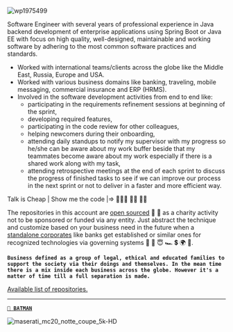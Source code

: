 ![wp1975499](https://user-images.githubusercontent.com/17825804/208600470-80adc844-8a9f-441b-b26b-200b29feac41.jpg)

Software Engineer with several years of professional experience in Java backend development of enterprise applications using Spring Boot or Java EE with focus on high quality, well-designed, maintainable and working software by adhering to the most common software practices and standards.

- Worked with international teams/clients across the globe like the Middle East, Russia, Europe and USA.
- Worked with various business domains like banking, traveling, mobile messaging, commercial insurance and ERP (HRMS).
- Involved in the software development activities from end to end like: 
  - participating in the requirements refinement sessions at beginning of the sprint, 
  - developing required features, 
  - participating in the code review for other colleagues, 
  - helping newcomers during their onboarding, 
  - attending daily standups to notify my supervisor with my progress so he/she can be aware about my work buffer beside that my teammates become aware about my work especially if there is a shared work along with my task, 
  - attending retrospective meetings at the end of each sprint to discuss the progress of finished tasks to see if we can improve our process in the next sprint or not to deliver in a faster and more efficient way.

Talk is Cheap | Show me the code |=> 👨🏻‍💻 🙌🏼 💪🏼

The repositories in this account are [open sourced](https://en.wikipedia.org/wiki/Open-source_license) 🙌 💪 as a charity activity not to be sponsored or funded via any entity. Just abstract the technique and customize based on your business need in the future when a [standalone corporates](https://github.com/muhamed-hassan/specialized-software-development-company-java-backend) like banks get established or similar ones for recognized technologies via governing systems 🤲 💪 😇 🏎 💲 🌍 💯.  

**`Business defined as a group of legal, ethical and educated families to support the society via their doings and themselves. In the mean time there is a mix inside each business across the globe. However it's a matter of time till a full separation is made.`**

[Available list of repositories.](https://github.com/muhamed-hassan?tab=repositories)

***

[**`🦇 BATMAN`**](https://github.com/muhamed-hassan/safe_planet/wiki/sample-of-biography)

![maserati_mc20_notte_coupe_5k-HD](https://github.com/muhamed-hassan/muhamed-hassan/assets/17825804/684e8979-4c6f-4d04-bbbd-1f7babc737fb)

<!--
**muhamed-hassan/muhamed-hassan** is a ✨ _special_ ✨ repository because its `README.md` (this file) appears on your GitHub profile.

Here are some ideas to get you started:

- 🔭 I’m currently working on ...
- 🌱 I’m currently learning ...
- 👯 I’m looking to collaborate on ...
- 🤔 I’m looking for help with ...
- 💬 Ask me about ...
- 📫 How to reach me: ...
- 😄 Pronouns: ...
- ⚡ Fun fact: ...
-->
